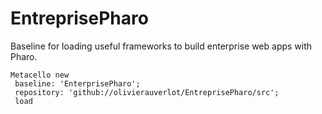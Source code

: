 # EntreprisePharo
Baseline for loading useful frameworks to build enterprise web apps with Pharo.

    Metacello new
     baseline: 'EnterprisePharo';
     repository: 'github://olivierauverlot/EntreprisePharo/src';
     load


